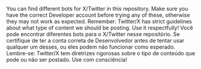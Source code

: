 You can find different bots for X/Twitter in this repository. 
Make sure you have the correct Developer account before trying any of these, otherwise they may not work as expected. 
Remember: Twitter/X has strict guidelines about what type of content we should be posting. 
Use it respectfully! 
Você pode encontrar diferentes bots para o X/Twitter nesse repositório.
Se certifique de ter a conta correta de Desenvolvedor antes de tentar usar qualquer um desses, ou eles podem não funcionar como esperado.
Lembre-se: Twitter/X tem diretrizes rigorosas sobre o tipo de conteúdo que pode ou não ser postado.
Use com consciência!
